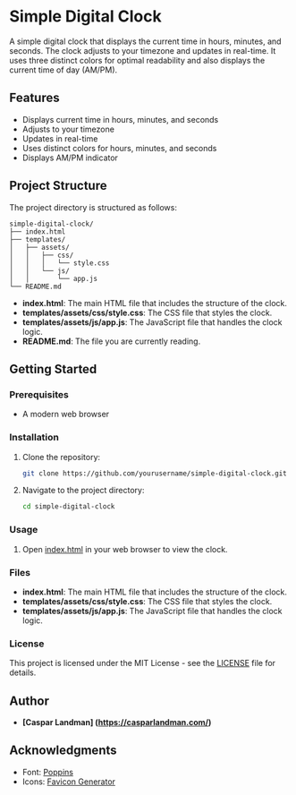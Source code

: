 # Simple Digital Clock

A simple digital clock that displays the current time in hours, minutes, and seconds. The clock adjusts to your timezone and updates in real-time. It uses three distinct colors for optimal readability and also displays the current time of day (AM/PM).

## Features

- Displays current time in hours, minutes, and seconds
- Adjusts to your timezone
- Updates in real-time
- Uses distinct colors for hours, minutes, and seconds
- Displays AM/PM indicator

## Project Structure

The project directory is structured as follows:

```
simple-digital-clock/
├── index.html
├── templates/
│   ├── assets/
│   │   ├── css/
│   │   │   └── style.css
│   │   └── js/
│   │       └── app.js
└── README.md
```

- **index.html**: The main HTML file that includes the structure of the clock.
- **templates/assets/css/style.css**: The CSS file that styles the clock.
- **templates/assets/js/app.js**: The JavaScript file that handles the clock logic.
- **README.md**: The file you are currently reading.

## Getting Started

### Prerequisites

- A modern web browser

### Installation

1. Clone the repository:
    ```sh
    git clone https://github.com/yourusername/simple-digital-clock.git
    ```
2. Navigate to the project directory:
    ```sh
    cd simple-digital-clock
    ```

### Usage

1. Open [index.html](https://github.com/casparml/Digital-Clock/blob/main/index.html) in your web browser to view the clock.

### Files

- **index.html**: The main HTML file that includes the structure of the clock.
- **templates/assets/css/style.css**: The CSS file that styles the clock.
- **templates/assets/js/app.js**: The JavaScript file that handles the clock logic.

### License

This project is licensed under the MIT License - see the [LICENSE](https://github.com/casparml/Digital-Clock?tab=MIT-1-ov-file) file for details.

## Author

- **[Caspar Landman] (https://casparlandman.com/)**

## Acknowledgments

- Font: [Poppins](https://fonts.google.com/specimen/Poppins)
- Icons: [Favicon Generator](https://realfavicongenerator.net/)